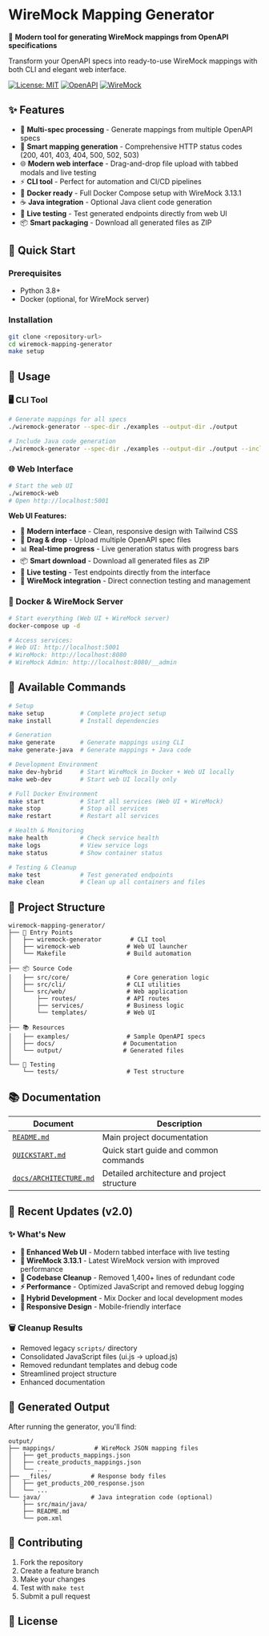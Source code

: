 # WireMock Mapping Generator

🚀 **Modern tool for generating WireMock mappings from OpenAPI specifications**

Transform your OpenAPI specs into ready-to-use WireMock mappings with both CLI and elegant web interface.

[![License: MIT](https://img.shields.io/badge/License-MIT-yellow.svg)](https://opensource.org/licenses/MIT)
[![OpenAPI](https://img.shields.io/badge/OpenAPI-3.0+-green.svg)](https://swagger.io/specification/)
[![WireMock](https://img.shields.io/badge/WireMock-3.13.1-blue.svg)](http://wiremock.org/)

## ✨ Features

- 🔄 **Multi-spec processing** - Generate mappings from multiple OpenAPI specs
- 🎯 **Smart mapping generation** - Comprehensive HTTP status codes (200, 401, 403, 404, 500, 502, 503)
- 🌐 **Modern web interface** - Drag-and-drop file upload with tabbed modals and live testing
- ⚡ **CLI tool** - Perfect for automation and CI/CD pipelines
- 🐳 **Docker ready** - Full Docker Compose setup with WireMock 3.13.1
- ☕ **Java integration** - Optional Java client code generation
- 🧪 **Live testing** - Test generated endpoints directly from web UI
- 📦 **Smart packaging** - Download all generated files as ZIP

## 🚀 Quick Start

### Prerequisites
- Python 3.8+
- Docker (optional, for WireMock server)

### Installation

```bash
git clone <repository-url>
cd wiremock-mapping-generator
make setup
```

## 📖 Usage

### 🖥️ CLI Tool

```bash
# Generate mappings for all specs
./wiremock-generator --spec-dir ./examples --output-dir ./output

# Include Java code generation
./wiremock-generator --spec-dir ./examples --output-dir ./output --include-java --verbose
```

### 🌐 Web Interface

```bash
# Start the web UI
./wiremock-web
# Open http://localhost:5001
```

**Web UI Features:**
- 🎨 **Modern interface** - Clean, responsive design with Tailwind CSS
- 📁 **Drag & drop** - Upload multiple OpenAPI spec files
- 📊 **Real-time progress** - Live generation status with progress bars
- 📦 **Smart download** - Download all generated files as ZIP
- 🧪 **Live testing** - Test endpoints directly from the interface
- 🔗 **WireMock integration** - Direct connection testing and management
### 🐳 Docker & WireMock Server

```bash
# Start everything (Web UI + WireMock server)
docker-compose up -d

# Access services:
# Web UI: http://localhost:5001
# WireMock: http://localhost:8080
# WireMock Admin: http://localhost:8080/__admin
```

## 🔧 Available Commands

```bash
# Setup
make setup          # Complete project setup
make install        # Install dependencies

# Generation  
make generate       # Generate mappings using CLI
make generate-java  # Generate mappings + Java code

# Development Environment
make dev-hybrid     # Start WireMock in Docker + Web UI locally
make web-dev        # Start web UI locally only

# Full Docker Environment  
make start          # Start all services (Web UI + WireMock)
make stop           # Stop all services
make restart        # Restart all services

# Health & Monitoring
make health         # Check service health
make logs           # View service logs
make status         # Show container status

# Testing & Cleanup
make test           # Test generated endpoints
make clean          # Clean up all containers and files
```
## 📁 Project Structure

```
wiremock-mapping-generator/
├── 🚀 Entry Points
│   ├── wiremock-generator        # CLI tool
│   ├── wiremock-web             # Web UI launcher
│   └── Makefile                 # Build automation
│
├── 📦 Source Code
│   ├── src/core/                # Core generation logic
│   ├── src/cli/                 # CLI utilities  
│   └── src/web/                 # Web application
│       ├── routes/              # API routes
│       ├── services/            # Business logic
│       └── templates/           # Web UI
│
├── 📚 Resources
│   ├── examples/                # Sample OpenAPI specs
│   ├── docs/                   # Documentation
│   └── output/                 # Generated files
│
└── 🧪 Testing
    └── tests/                   # Test structure
```

## 📚 Documentation

| Document | Description |
|----------|-------------|
| [`README.md`](README.md) | Main project documentation |
| [`QUICKSTART.md`](QUICKSTART.md) | Quick start guide and common commands |
| [`docs/ARCHITECTURE.md`](docs/ARCHITECTURE.md) | Detailed architecture and project structure |

## 🔄 Recent Updates (v2.0)

### ✨ What's New
- **🎨 Enhanced Web UI** - Modern tabbed interface with live testing
- **🚀 WireMock 3.13.1** - Latest WireMock version with improved performance  
- **🧹 Codebase Cleanup** - Removed 1,400+ lines of redundant code
- **⚡ Performance** - Optimized JavaScript and removed debug logging
- **🔧 Hybrid Development** - Mix Docker and local development modes
- **📱 Responsive Design** - Mobile-friendly interface

### 🗑️ Cleanup Results
- Removed legacy `scripts/` directory
- Consolidated JavaScript files (ui.js → upload.js)
- Removed redundant templates and debug code
- Streamlined project structure
- Enhanced documentation

## 🎯 Generated Output

After running the generator, you'll find:

```
output/
├── mappings/           # WireMock JSON mapping files
│   ├── get_products_mappings.json
│   ├── create_products_mappings.json
│   └── ...
├── __files/           # Response body files  
│   ├── get_products_200_response.json
│   └── ...
└── java/              # Java integration code (optional)
    ├── src/main/java/
    ├── README.md
    └── pom.xml
```

## 🤝 Contributing

1. Fork the repository
2. Create a feature branch
3. Make your changes
4. Test with `make test`
5. Submit a pull request

## 📄 License
